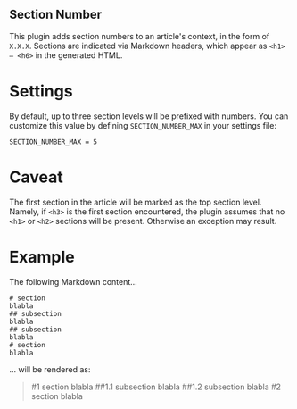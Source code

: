 Section Number
--------------

This plugin adds section numbers to an article's context, in the form of `X.X.X`. Sections are indicated via Markdown headers, which appear as `<h1> – <h6>` in the generated HTML.


# Settings

By default, up to three section levels will be prefixed with numbers. You can customize this value by defining `SECTION_NUMBER_MAX` in your settings file:

    SECTION_NUMBER_MAX = 5


# Caveat

The first section in the article will be marked as the top section level. Namely, if `<h3>` is the first section encountered, the plugin assumes that no `<h1>` or `<h2>` sections will be present. Otherwise an exception may result.


# Example

The following Markdown content...

    # section
    blabla
    ## subsection
    blabla
    ## subsection
    blabla
    # section
    blabla

... will be rendered as:

>#1 section
>blabla
>##1.1 subsection
>blabla
>##1.2 subsection
>blabla
>#2 section
>blabla

